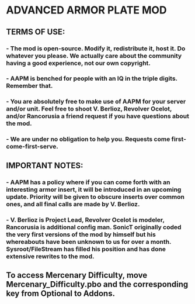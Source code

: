 # ADVANCED ARMOR PLATE MOD

## TERMS OF USE:

### - The mod is open-source. Modify it, redistribute it, host it. Do whatever you please. We actually care about the community having a good experience, not our own copyright.
### - AAPM is benched for people with an IQ in the triple digits. Remember that.
### - You are absolutely free to make use of AAPM for your server and/or unit. Feel free to shoot V. Berlioz, Revolver Ocelot, and/or Rancorusia a friend request if you have questions about the mod.
### - We are under no obligation to help you. Requests come first-come-first-serve.

## IMPORTANT NOTES:

### - AAPM has a policy where if you can come forth with an interesting armor insert, it will be introduced in an upcoming update. Priority will be given to obscure inserts over common ones, and all final calls are made by V. Berlioz.
### - V. Berlioz is Project Lead, Revolver Ocelot is modeler, Rancorusia is additional config man. SonicT originally coded the very first versions of the mod by himself but his whereabouts have been unknown to us for over a month. Sysroot/FileStream has filled his position and has done extensive rewrites to the mod.

## To access Mercenary Difficulty, move Mercenary_Difficulty.pbo and the corresponding key from Optional to Addons.

